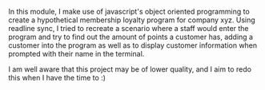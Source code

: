 In this module, I make use of javascript's object oriented programming to create a hypothetical membership loyalty program for company xyz. Using readline sync, I tried to recreate a scenario where a staff would enter the program and try to find out the amount of points a customer has, adding a customer into the program as well as to display customer information when prompted with their name in the terminal.

I am well aware that this project may be of lower quality, and I aim to redo this when I have the time to :)
